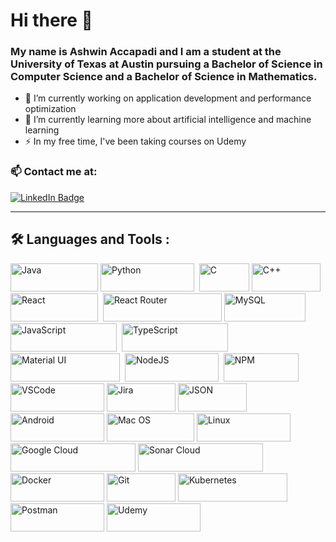 # Hi there 👋
 ### My name is Ashwin Accapadi and I am a student at the University of Texas at Austin pursuing a Bachelor of Science in Computer Science and a Bachelor of Science in Mathematics. 

<div></div>

- 🔭 I’m currently working on application development and performance optimization
- 🌱 I’m currently learning more about artificial intelligence and machine learning
- ⚡️ In my free time, I've been taking courses on Udemy

### 📫 Contact me at:
 <div id="badges">
  <a href="https://www.linkedin.com/in/ashwin-accapadi/">
    <img src="https://img.shields.io/badge/LinkedIn-blue?style=for-the-badge&logo=linkedin&logoColor=white" alt="LinkedIn Badge"/>
  </a>
 </div>
  
---

## 🛠️ Languages and Tools :
<p>
  <img src="https://img.shields.io/badge/java-%23ED8B00.svg?style=for-the-badge&logo=openjdk&logoColor=white" title="Java" **alt="Java" width="140" height="45"/>
  <img src="https://img.shields.io/badge/Python-FFD43B?style=for-the-badge&logo=python&logoColor=blue" title="Python" alt="Python" width="150" height="45"/>&nbsp;
  <img src="https://img.shields.io/badge/C-00599C?style=for-the-badge&logo=c&logoColor=white" title="C" **alt="C" width="80" height="45"/>
  <img src="https://img.shields.io/badge/c++-%2300599C.svg?style=for-the-badge&logo=c%2B%2B&logoColor=white" title="C++" **alt="C++" width="110" height="45"/>
  <img src="https://img.shields.io/badge/React-20232A?style=for-the-badge&logo=react&logoColor=61DAFB" title="React" alt="React" width="140" height="45"/>&nbsp;
  <img src="https://img.shields.io/badge/React_Router-CA4245?style=for-the-badge&logo=react-router&logoColor=white" title="React Router" **alt="React Router" width="190" height="45"/>
  <img src="https://img.shields.io/badge/MySQL-005C84?style=for-the-badge&logo=mysql&logoColor=white" title="MySQL" **alt="MySQL" width="130" height="45"/>
  <img src="https://img.shields.io/badge/JavaScript-323330?style=for-the-badge&logo=javascript&logoColor=F7DF1E" title="JavaScript" alt="JavaScript" width="170" height="45"/>&nbsp;
  <img src="https://img.shields.io/badge/TypeScript-007ACC?style=for-the-badge&logo=typescript&logoColor=white" title="TypeScript"  alt="TypeScript" width="170" height="45"/>&nbsp;
  <img src="https://img.shields.io/badge/Material%20UI-007FFF?style=for-the-badge&logo=mui&logoColor=white" title="Material UI" alt="Material UI" width="175" height="45"/>&nbsp;
  <img src="https://img.shields.io/badge/Node.js-339933?style=for-the-badge&logo=nodedotjs&logoColor=white" title="NodeJS" alt="NodeJS" width="150" height="45"/>&nbsp;
  <img src="https://img.shields.io/badge/npm-CB3837?style=for-the-badge&logo=npm&logoColor=white" title="NPM" alt="NPM" width="120" height="45"/>&nbsp;
  <img src="https://img.shields.io/badge/VSCode-0078D4?style=for-the-badge&logo=visual%20studio%20code&logoColor=white" title="VSCode" **alt="VSCode" width="150" height="45"/>
  <img src="https://img.shields.io/badge/Jira-0052CC?style=for-the-badge&logo=Jira&logoColor=white" title="Jira" **alt="Jira" width="110" height="45"/>
  <img src="https://img.shields.io/badge/json-5E5C5C?style=for-the-badge&logo=json&logoColor=white" title="JSON" **alt="JSON" width="110" height="45"/>
  <img src="https://img.shields.io/badge/Android-3DDC84?style=for-the-badge&logo=android&logoColor=white" title="Android" **alt="Android" width="150" height="45"/>
  <img src="https://img.shields.io/badge/mac%20os-000000?style=for-the-badge&logo=apple&logoColor=white" title="Mac OS" **alt="Mac OS" width="140" height="45"/>
  <img src="https://img.shields.io/badge/Linux-FCC624?style=for-the-badge&logo=linux&logoColor=black" title="Linux" **alt="Linux" width="150" height="45"/>
  <img src="https://img.shields.io/badge/Google_Cloud-4285F4?style=for-the-badge&logo=google-cloud&logoColor=white" title="Google Cloud" **alt="Google Cloud" width="200" height="45"/>
  <img src="https://img.shields.io/badge/Sonar%20cloud-F3702A?style=for-the-badge&logo=sonarcloud&logoColor=white" title="Sonar Cloud" **alt="Sonar Cloud" width="200" height="45"/>
  <img src="https://img.shields.io/badge/Docker-2CA5E0?style=for-the-badge&logo=docker&logoColor=white" title="Docker" **alt="Docker" width="150" height="45"/>
  <img src="https://img.shields.io/badge/GIT-E44C30?style=for-the-badge&logo=git&logoColor=white" title="Git" **alt="Git" width="110" height="45"/>
  <img src="https://img.shields.io/badge/kubernetes-326ce5.svg?&style=for-the-badge&logo=kubernetes&logoColor=white" title="Kubernetes" **alt="Kubernetes" width="175" height="45"/>
  <img src="https://img.shields.io/badge/Postman-FF6C37?style=for-the-badge&logo=Postman&logoColor=white" title="Postman" **alt="Postman" width="150" height="45"/>
  <img src="https://img.shields.io/badge/Udemy-EC5252?style=for-the-badge&logo=Udemy&logoColor=white" title="Udemy" **alt="Udemy" width="150" height="45"/>
</p>
